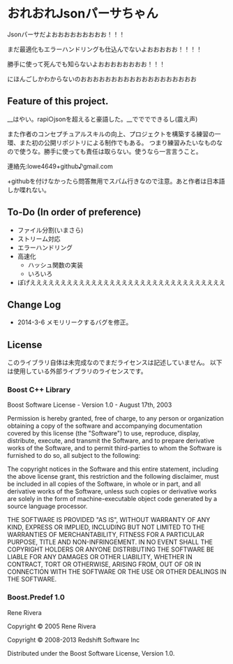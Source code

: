 ﻿# おれおれJsonパーサちゃん

Jsonパーサだよおおおおおおおおお！！！

まだ最適化もエラーハンドリングも仕込んでないよおおおおお！！！！

勝手に使って死んでも知らないよおおおおおおおお！！！

にほんごしかわからないのおおおおおおおおおおおおおおおおおおお

## Feature of this project.

__はやい。rapi○jsonを超えると豪語した。__でででできるし(震え声)

また作者のコンセプチュアルスキルの向上、プロジェクトを構築する練習の一環、また初の公開リポジトリによる制作でもある。
つまり練習みたいなものなので使うな。勝手に使っても責任は取らない。使うなら一言言うこと。

連絡先:lowe4649+github♪gmail.com

+githubを付けなかったら問答無用でスパム行きなので注意。あと作者は日本語しか喋れない。

## To-Do (In order of preference)
* ファイル分割(いまさら)
* ストリーム対応
* エラーハンドリング
* 高速化
	- ハッシュ関数の実装
	- いろいろ
* ぽげええええええええええええええええええええええええええええええええ

## Change Log
* 2014-3-6 メモリリークするバグを修正。

## License
このライブラリ自体は未完成なのでまだライセンスは記述していません。
以下は使用している外部ライブラリのライセンスです。

### Boost C++ Library
Boost Software License - Version 1.0 - August 17th, 2003

Permission is hereby granted, free of charge, to any person or organization
obtaining a copy of the software and accompanying documentation covered by
this license (the "Software") to use, reproduce, display, distribute,
execute, and transmit the Software, and to prepare derivative works of the
Software, and to permit third-parties to whom the Software is furnished to
do so, all subject to the following:

The copyright notices in the Software and this entire statement, including
the above license grant, this restriction and the following disclaimer,
must be included in all copies of the Software, in whole or in part, and
all derivative works of the Software, unless such copies or derivative
works are solely in the form of machine-executable object code generated by
a source language processor.

THE SOFTWARE IS PROVIDED "AS IS", WITHOUT WARRANTY OF ANY KIND, EXPRESS OR
IMPLIED, INCLUDING BUT NOT LIMITED TO THE WARRANTIES OF MERCHANTABILITY,
FITNESS FOR A PARTICULAR PURPOSE, TITLE AND NON-INFRINGEMENT. IN NO EVENT
SHALL THE COPYRIGHT HOLDERS OR ANYONE DISTRIBUTING THE SOFTWARE BE LIABLE
FOR ANY DAMAGES OR OTHER LIABILITY, WHETHER IN CONTRACT, TORT OR OTHERWISE,
ARISING FROM, OUT OF OR IN CONNECTION WITH THE SOFTWARE OR THE USE OR OTHER
DEALINGS IN THE SOFTWARE.

### Boost.Predef 1.0
Rene Rivera

Copyright © 2005 Rene Rivera

Copyright © 2008-2013 Redshift Software Inc

Distributed under the Boost Software License, Version 1.0.
